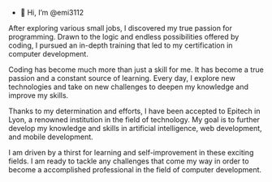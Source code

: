 - 👋 Hi, I’m @emi3112
  
After exploring various small jobs,
I discovered my true passion for programming.
Drawn to the logic and endless possibilities offered by coding,
I pursued an in-depth training that led to my certification in computer development.

Coding has become much more than just a skill for me. 
It has become a true passion and a constant source of learning. 
Every day, I explore new technologies and take on new challenges to deepen my knowledge and improve my skills.

Thanks to my determination and efforts, 
I have been accepted to Epitech in Lyon, a renowned institution in the field of technology. 
My goal is to further develop my knowledge and skills in artificial intelligence, web development, and mobile development.

I am driven by a thirst for learning and self-improvement in these exciting fields. 
I am ready to tackle any challenges that come my way in order to become a accomplished professional in the field of computer development.

<!---
emi3112/emi3112 is a ✨ special ✨ repository because its `README.md` (this file) appears on your GitHub profile.
You can click the Preview link to take a look at your changes.
--->
